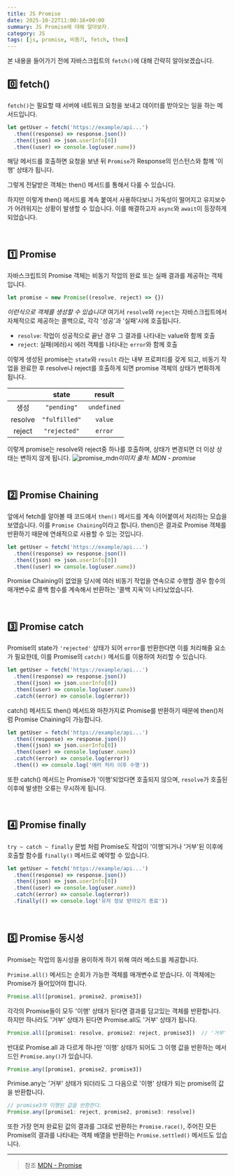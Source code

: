 ```yaml
---
title: JS Promise
date: 2025-10-22T11:00:16+09:00
summary: JS Promise에 대해 알아보자.
category: JS
tags: [js, promise, 비동기, fetch, then]
---
```


본 내용을 들어가기 전에 자바스크립트의 <span style='color:var(--prism-code-3)'>`fetch()`</span>에 대해 간략히 알아보겠습니다.

## 0️⃣ fetch()

<span style='color:var(--prism-code-3)'>`fetch()`</span>는 필요할 때 서버에 네트워크 요청을 보내고 데이터를 받아오는 일을 하는 메서드입니다.

```javascript
let getUser = fetch('https://example/api...')
  .then((response) => response.json())
  .then((json) => json.userInfo[0])
  .then((user) => console.log(user.name))
```

해당 메서드를 호출하면 요청을 보낸 뒤 <span style='color:var(--prism-code-3)'>`Promise`</span>가 Response의 인스턴스와 함께 '이행' 상태가 됩니다.

그렇게 전달받은 객체는 then() 메서드를 통해서 다룰 수 있습니다.

하지만 이렇게 then() 메서드를 계속 붙여서 사용하다보니 가독성이 떨어지고 유지보수가 어려워지는 상황이 발생할 수 있습니다. 이를 해결하고자 <span style='color:var(--prism-code-3)'>`async`</span>와 <span style='color:var(--prism-code-3)'>`await`</span>이 등장하게 되었습니다.

<br/>

## 1️⃣ Promise

자바스크립트의 Promise 객체는 비동기 작업의 완료 또는 실패 결과를 제공하는 객체입니다.

```javascript
let promise = new Promise((resolve, reject) => {})
```

<span style='color:var(--prism-code-1)'>_이런식으로 객체를 생성할 수 있습니다!_</span>
여기서 <span style='color:var(--prism-code-3)'>`resolve`</span>와 <span style='color:var(--prism-code-3)'>`reject`</span>는 자바스크립트에서 자체적으로 제공하는 콜백으로, 각각 '성공'과 '실패'시에 호출됩니다.

- <span style='color:var(--prism-code-3)'>`resolve`</span>: 작업이 성공적으로 끝난 경우 그 결과를 나타내는 value와 함께 호출
- <span style='color:var(--prism-code-3)'>`reject`</span>: 실패(에러)시 에러 객체를 나타내는 <span style='color:var(--prism-code-3)'>`error`</span>와 함께 호출

이렇게 생성된 promise는 <span style='color:var(--prism-code-3)'>`state`</span>와 <span style='color:var(--prism-code-3)'>`result`</span> 라는 내부 프로퍼티를 갖게 되고, 비동기 작업을 완료한 후 resolve나 reject를 호출하게 되면 promise 객체의 상태가 변화하게 됩니다.

|         |                                              state                                              |   result    |
| :-----: | :---------------------------------------------------------------------------------------------: | :---------: |
|  생성   |  <span style='background-color:var(--prism-code-4); color: var(--bg-page1)'>`"pending"`</span>  | `undefined` |
| resolve | <span style='background-color:var(--prism-code-5); color: var(--bg-page1)'>`"fulfilled"`</span> |   `value`   |
| reject  |  <span style='background-color:var(--prism-code-3);color: var(--bg-page1)'>`"rejected"`</span>  |   `error`   |

이렇게 promise는 resolve와 reject중 하나를 호출하며, 상태가 변경되면 더 이상 상태는 변하지 않게 됩니다.
![promise_mdn](https://velog.velcdn.com/images/nudge0613/post/13f190c9-8ad8-44d8-b8df-890be6b79038/image.png)<span style='color:var(--prism-code-1)'>_이미지 출처: MDN - promise_</span>

<br>

## 2️⃣ Promise Chaining

앞에서 fetch를 알아볼 때 코드에서 <span style='color:var(--prism-code-3)'>`then()`</span> 메서드를 계속 이어붙여서 처리하는 모습을 보였습니다. 이를 <span style='color:var(--prism-code-3)'>`Promise Chaining`</span>이라고 합니다.
then()은 결과로 Promise 객체를 반환하기 때문에 연쇄적으로 사용할 수 있는 것입니다.

```javascript
let getUser = fetch('https://example/api...')
  .then((response) => response.json())
  .then((json) => json.userInfo[0])
  .then((user) => console.log(user.name))
```

Promise Chaining이 없었을 당시에 여러 비동기 작업을 연속으로 수행할 경우 함수의 매개변수로 콜백 함수를 계속해서 반환하는 '콜백 지옥'이 나타났었습니다.

<br>

## 3️⃣ Promise catch

Promise의 state가 <span style='color:var(--prism-code-3)'>`'rejected'`</span> 상태가 되어 <span style='color:var(--prism-code-3)'>`error`</span>를 반환한다면 이를 처리해줄 요소가 필요한데, 이를 Promise의 <span style='color:var(--prism-code-3)'>`catch()`</span> 메서드를 이용하여 처리할 수 있습니다.

```javascript
let getUser = fetch('https://example/api...')
  .then((response) => response.json())
  .then((json) => json.userInfo[0])
  .then((user) => console.log(user.name))
  .catch((error) => console.log(error))
```

catch() 메서드도 then() 메서드와 마찬가지로 Promise를 반환하기 때문에 then()처럼 Promise Chaining이 가능합니다.

```javascript
let getUser = fetch('https://example/api...')
  .then((response) => response.json())
  .then((json) => json.userInfo[0])
  .then((user) => console.log(user.name))
  .catch((error) => console.log(error))
  .then(() => console.log('에러 처리 이후 수행'))
```

또한 catch() 메서드는 Promise가 '이행'되었다면 호출되지 않으며, <span style='color:var(--prism-code-3)'>`resolve`</span>가 호출된 이후에 발생한 오류는 무시하게 됩니다.

<br>

## 4️⃣ Promise finally

<span style='color:var(--prism-code-3)'>`try ~ catch ~ finally`</span> 문법 처럼 Promise도 작업이 '이행'되거나 '거부'된 이후에 호출할 함수를 <span style='color:var(--prism-code-3)'>`finally()`</span> 메서드로 예약할 수 있습니다.

```javascript
let getUser = fetch('https://example/api...')
  .then((response) => response.json())
  .then((json) => json.userInfo[0])
  .then((user) => console.log(user.name))
  .catch((error) => console.log(error))
  .finally(() => console.log('유저 정보 받아오기 종료'))
```

<br>

## 5️⃣ Promise 동시성

Promise는 작업의 동시성을 용이하게 하기 위해 여러 메소드를 제공합니다.

<span style='color:var(--prism-code-3)'>`Primise.all()`</span> 메서드는 순회가 가능한 객체를 매개변수로 받습니다. 이 객체에는 Promise가 들어있어야 합니다.

```javascript
Promise.all([promise1, promise2, promise3])
```

각각의 Promise들이 모두 '이행' 상태가 된다면 결과를 담고있는 객체를 반환합니다. 하지만 하나라도 '거부' 상태가 된다면 Promise.all도 '거부' 상태가 됩니다.

```javascript
Promise.all([promise1: resolve, promise2: reject, promise3])  // '거부'
```

반대로 Promise.all 과 다르게 하나만 '이행' 상태가 되어도 그 이행 값을 반환하는 메서드인 <span style='color:var(--prism-code-3)'>`Promise.any()`</span>가 있습니다.

```javascript
Promise.any([promise1, promise2, promise3])
```

Primise.any는 '거부' 상태가 되더라도 그 다음으로 '이행' 상태가 되는 promise의 값을 반환합니다.

```javascript
// promise3의 이행된 값을 반환한다.
Promise.any([promise1: reject, promise2, promise3: resolve])
```

또한 가장 먼저 완료된 값의 결과를 그대로 반환하는 <span style='color:var(--prism-code-3)'>`Promise.race()`</span>,
주어진 모든 Promise의 결과를 나타내는 객체 배열을 반환하는 <span style='color:var(--prism-code-3)'>`Promise.settled()`</span> 메서드도 있습니다.

---

> 참조
> [MDN - Promise](https://developer.mozilla.org/ko/docs/Web/JavaScript/Reference/Global_Objects/Promise)
